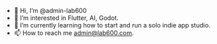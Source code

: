 - 👋 Hi, I’m @admin-lab600
- 👀 I’m interested in Flutter, AI, Godot.
- 🌱 I’m currently learning how to start and run a solo indie app studio. 
- 📫 How to reach me admin@lab600.com.

<!---
admin-lab600/admin-lab600 is a ✨ special ✨ repository because its `README.md` (this file) appears on your GitHub profile.
You can click the Preview link to take a look at your changes.
--->

